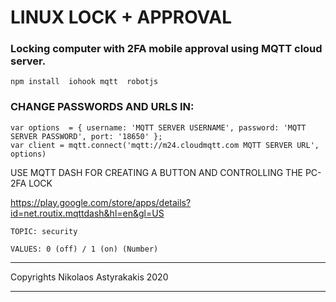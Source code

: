 # LINUX LOCK + APPROVAL
### Locking computer with 2FA mobile approval using MQTT cloud server.

``` 
npm install  iohook mqtt  robotjs
```

### CHANGE PASSWORDS AND URLS IN:
```
var options  = { username: 'MQTT SERVER USERNAME', password: 'MQTT SERVER PASSWORD', port: '18650' };
var client = mqtt.connect('mqtt://m24.cloudmqtt.com MQTT SERVER URL', options)
```
USE MQTT DASH FOR CREATING A BUTTON AND CONTROLLING THE PC-2FA LOCK

https://play.google.com/store/apps/details?id=net.routix.mqttdash&hl=en&gl=US

```
TOPIC: security

VALUES: 0 (off) / 1 (on) (Number) 
```
 
--------------------------------------------------------

Copyrights Nikolaos Astyrakakis 2020

--------------------------------------------------------
